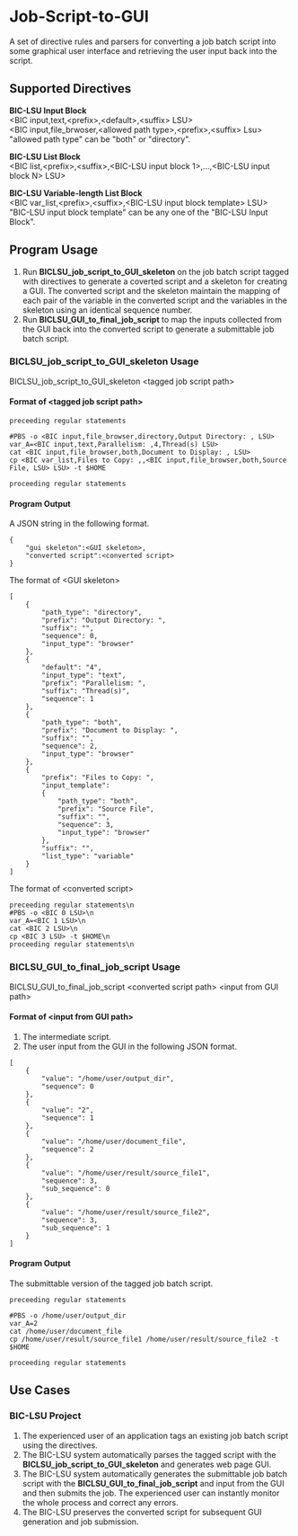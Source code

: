 # Job-Script-to-GUI
A set of directive rules and parsers for converting a job batch script into some graphical user interface and retrieving the user input back into the script.

## Supported Directives

**BIC-LSU Input Block**<br />
\<BIC input,text,\<prefix>,\<default>,\<suffix> LSU><br />
\<BIC input,file_brwoser,\<allowed path type>,\<prefix>,\<suffix> Lsu><br />
"allowed path type" can be "both" or "directory".

**BIC-LSU List Block**<br />
\<BIC list,\<prefix>,\<suffix>,\<BIC-LSU input block 1>,...,\<BIC-LSU input block N> LSU>

**BIC-LSU Variable-length List Block**<br />
\<BIC var_list,\<prefix>,\<suffix>,\<BIC-LSU input block template> LSU><br />
"BIC-LSU input block template" can be any one of the "BIC-LSU Input Block".

## Program Usage

1. Run **BICLSU_job_script_to_GUI_skeleton** on the job batch script tagged with directives to generate a coverted script and a skeleton for creating a GUI.  The converted script and the skeleton maintain the mapping of each pair of the variable in the converted script and the variables in the skeleton using an identical sequence number. 
2. Run **BICLSU_GUI_to_final_job_script** to map the inputs collected from the GUI back into the converted script to generate a submittable job batch script.

### BICLSU_job_script_to_GUI_skeleton Usage

BICLSU_job_script_to_GUI_skeleton \<tagged job script path>

#### Format of \<tagged job script path>

```
preceeding regular statements

#PBS -o <BIC input,file_browser,directory,Output Directory: , LSU>
var_A=<BIC input,text,Parallelism: ,4,Thread(s) LSU>
cat <BIC input,file_browser,both,Document to Display: , LSU>
cp <BIC var_list,Files to Copy: ,,<BIC input,file_browser,both,Source File, LSU> LSU> -t $HOME

proceeding regular statements
```

#### Program Output

A JSON string in the following format.
```
{
    "gui skeleton":<GUI skeleton>,
    "converted script":<converted script>
}
```

The format of \<GUI skeleton>
```
[
    {
        "path_type": "directory", 
        "prefix": "Output Directory: ", 
        "suffix": "", 
        "sequence": 0, 
        "input_type": "browser"
    }, 
    {
        "default": "4", 
        "input_type": "text", 
        "prefix": "Parallelism: ", 
        "suffix": "Thread(s)", 
        "sequence": 1
    }, 
    {
        "path_type": "both", 
        "prefix": "Document to Display: ", 
        "suffix": "", 
        "sequence": 2, 
        "input_type": "browser"
    }, 
    {
        "prefix": "Files to Copy: ", 
        "input_template": 
        {
            "path_type": "both", 
            "prefix": "Source File", 
            "suffix": "", 
            "sequence": 3, 
            "input_type": "browser"
        }, 
        "suffix": "", 
        "list_type": "variable"
    }
]
```

The format of \<converted script>
```
preceeding regular statements\n
#PBS -o <BIC 0 LSU>\n
var_A=<BIC 1 LSU>\n
cat <BIC 2 LSU>\n
cp <BIC 3 LSU> -t $HOME\n
proceeding regular statements\n
```

### BICLSU_GUI_to_final_job_script Usage

BICLSU_GUI_to_final_job_script \<converted script path> \<input from GUI path>

#### Format of \<input from GUI path>

1. The intermediate script.
2. The user input from the GUI in the following JSON format.
```
[
    {
        "value": "/home/user/output_dir",
        "sequence": 0
    }, 
    {
        "value": "2",
        "sequence": 1
    },
    {
        "value": "/home/user/document_file",
        "sequence": 2
    },
    {
        "value": "/home/user/result/source_file1",
        "sequence": 3,
        "sub_sequence": 0
    },
    {
        "value": "/home/user/result/source_file2",
        "sequence": 3,
        "sub_sequence": 1
    }
]
```

#### Program Output

The submittable version of the tagged job batch script.
```
preceeding regular statements

#PBS -o /home/user/output_dir
var_A=2
cat /home/user/document_file
cp /home/user/result/source_file1 /home/user/result/source_file2 -t $HOME

proceeding regular statements
```

## Use Cases

### BIC-LSU Project

1. The experienced user of an application tags an existing job batch script using the directives.
2. The BIC-LSU system automatically parses the tagged script with the **BICLSU_job_script_to_GUI_skeleton** and generates web page GUI.
3. The BIC-LSU system automatically generates the submittable job batch script with the **BICLSU_GUI_to_final_job_script** and input from the GUI and then submits the job.  The experienced user can instantly monitor the whole process and correct any errors.
4. The BIC-LSU preserves the converted script for subsequent GUI generation and job submission.
